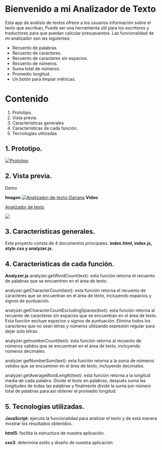 # **Bienvenido a mi Analizador de Texto**

Esta app de análisis de textos ofrece a los usuarios información sobre el texto que escriban, Puede ser una herramienta útil para los escritores y traductores para que puedan calcular presupuestos. Las funcionalidad de mi analizador son las siguientes:

- Recuento de palabras.
- Recuento de caracteres.
- Recuento de caracteres sin espacios.
- Recuento de números.
- Suma total de números.
- Promedio longitud.
- Un botón para limpiar métricas.

# Contenido
 1. Prototipo.
 2. Vista previa.
 3. Características generales
 4. Características de cada función.
5. Tecnologías utilizadas

## 1. Prototipo.

<a href="https://ibb.co/S09TvL9"><img src="https://i.ibb.co/NpHhY4H/Prototipo.jpg" alt="Prototipo" border="0"></a>

## 2. Vista previa.

Demo

**Imagen**
<a href="https://ibb.co/2ZBst0F"><img src="https://i.ibb.co/dmyL2sf/Analizador-de-texto-Dariana.jpg" alt="Analizador-de-texto-Dariana" border="0"></a>
**Video**
<div>
    <a href="https://www.loom.com/share/7e277fe8e29443d4a1a0c08721fa5044">
      <p>Analizador de texto </p>
    </a>
    <a href="https://www.loom.com/share/7e277fe8e29443d4a1a0c08721fa5044">
      <img style="max-width:300px;" src="https://cdn.loom.com/sessions/thumbnails/7e277fe8e29443d4a1a0c08721fa5044-with-play.gif">
    </a>
  </div>

## 3. Características generales.
Este proyecto consta de 4 documentos principales.
**index.html,  index.js, style.css y analyzer.js.**

## 4. Características de cada función.
**Analyzer.js**
analyzer.getWordCount(text): esta función retorna el recuento de palabras que se encuentren en el área de texto.

analyzer.getCharacterCount(text): esta función retorna el recuento de caracteres que se encuentran en el área de texto, incluyendo espacios y signos de puntuación.

analyzer.getCharacterCountExcludingSpaces(text): esta función retorna al recuento de caracteres sin espacios que se encuentran en el área de texto. Esta función excluye espacios y signos de puntuación. Elimina todos los caracteres que no sean letras y números utilizando expresión regular para dejar solo letras.

analyzer.getnumberCount(text): esta función retorna al recuento de números validos que se encuentran en el área de texto, incluyendo números decimales.

analyzer.getNumberSum(text): esta función retorna a la suma de números validos que se encuentren en el área de texto, incluyendo decimales.

analyzer.getAverageWordLength(text): esta función retorna a la longitud media de cada palabra. Divide el texto en palabras, después suma las longitudes de todas las palabras y finalmente divide la suma por número total de palabras para así obtener el promedio longitud.

## 5. Tecnologías utilizadas.

**JavaScript**: ejecuta la funcionalidad para analizar el texto y de está manera mostrar los resultados obtenidos.

**html5**: facilita la estructura de nuestra aplicación.

**css3**: determina estilo y diseño de nuestra aplicación.
